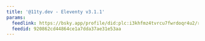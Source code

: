 ```yaml
---
title: '@11ty.dev - Eleventy v3.1.1'
params:
  feedlink: https://bsky.app/profile/did:plc:i3khfmz4tvrcu7fwrdoqr4u2/rss
  feedid: 920862cd44864ce1a7dda37ae31e53aa
---
```

